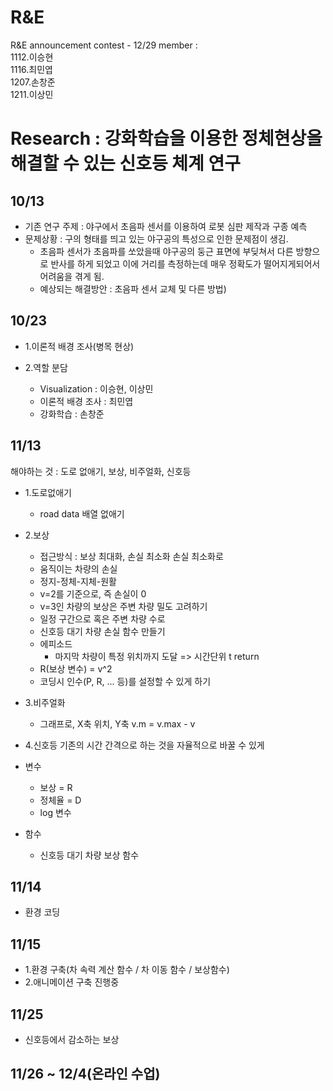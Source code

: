 # R&E
 R&E announcement contest - 12/29
 member : \
 1112.이승현\
 1116.최민엽\
 1207.손창준\
 1211.이상민

 # Research : 강화학습을 이용한 정체현상을 해결할 수 있는 신호등 체계 연구
 
 
## 10/13
* 기존 연구 주제 : 야구에서 초음파 센서를 이용하여 로봇 심판 제작과 구종 예측
* 문제상황 : 구의 형태를 띄고 있는 야구공의 특성으로 인한 문제점이 생김.
  * 초음파 센서가 초음파를 쏘았을때 야구공의 둥근 표면에 부딪쳐서 다른 방향으로 반사를 하게 되었고 이에 거리를 측정하는데 매우 정확도가 떨어지게되어서 어려움을 겪게 됨.
  * 예상되는 해결방안 : 초음파 센서 교체 및 다른 방법)

## 10/23

* 1.이론적 배경 조사(병목 현상)

* 2.역할 분담
  * Visualization : 이승현, 이상민
  * 이론적 배경 조사 : 최민엽
  * 강화학습 : 손창준
 
## 11/13

해야하는 것 : 도로 없애기, 보상, 비주얼화, 신호등

* 1.도로없애기
  * road data 배열 없애기
 
* 2.보상
  * 접근방식 : 보상 최대화, 손실 최소화 손실 최소화로
  * 움직이는 차량의 손실
   * 정지-정체-지체-원활
   * v=2를 기준으로, 즉 손실이 0
   * v=3인 차량의 보상은 주변 차량 밀도 고려하기
   * 일정 구간으로 혹은 주변 차량 수로
   * 신호등 대기 차량 손실 함수 만들기
   * 에피소드
     * 마지막 차량이 특정 위치까지 도달 => 시간단위 t return
   * R(보상 변수) = v^2
   * 코딩시 인수(P, R, ... 등)를 설정할 수 있게 하기

* 3.비주얼화
  * 그래프로, X축 위치, Y축 v.m = v.max - v

* 4.신호등
기존의 시간 간격으로 하는 것을 자율적으로 바꿀 수 있게

* 변수
  * 보상 = R
  * 정체율 = D
  * log 변수

* 함수
  * 신호등 대기 차량 보상 함수
  
## 11/14
* 환경 코딩

## 11/15
* 1.환경 구축(차 속력 계산 함수 / 차 이동 함수 / 보상함수)
* 2.애니메이션 구축 진행중

## 11/25
* 신호등에서 감소하는 보상 

## 11/26 ~ 12/4(온라인 수업)


